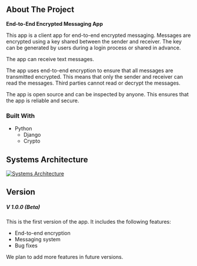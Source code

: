 ## About The Project
**End-to-End Encrypted Messaging App**

This app is a client app for end-to-end encrypted messaging. Messages are encrypted using a key shared between the sender and receiver. The key can be generated by users during a login process or shared in advance.

The app can receive text messages.

The app uses end-to-end encryption to ensure that all messages are transmitted encrypted. This means that only the sender and receiver can read the messages. Third parties cannot read or decrypt the messages.

The app is open source and can be inspected by anyone. This ensures that the app is reliable and secure.

### Built With

* Python 
	* Django 
	* Crypto 

 ## Systems Architecture
[![Systems Architecture](https://lh3.googleusercontent.com/drive-viewer/AITFw-zDveFFRmoco3JesaAiexkWQBNK4pzJqkr24INUydTquLGDzBh87UcqtXra6vlVzgy6efpvUSyCUjSRpZEwICSiGSNF=w1920-h897)](https://lh3.googleusercontent.com/drive-viewer/AITFw-zDveFFRmoco3JesaAiexkWQBNK4pzJqkr24INUydTquLGDzBh87UcqtXra6vlVzgy6efpvUSyCUjSRpZEwICSiGSNF=w1920-h897)

 ## Version
 ##### V 1.0.0 (Beta)

This is the first version of the app. It includes the following features:

* End-to-end encryption
* Messaging system
* Bug fixes

We plan to add more features in future versions.